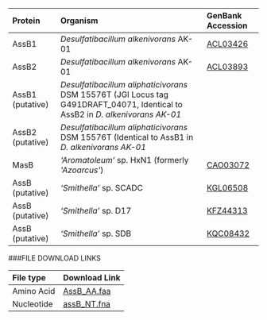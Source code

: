 Protein | Organism | GenBank Accession |
 :--- | :--- | :--- |
| AssB1 | *Desulfatibacillum alkenivorans* AK-01 | [ACL03426](http://www.ncbi.nlm.nih.gov/protein/ACL03426) |
| AssB2 | *Desulfatibacillum alkenivorans* AK-01 | [ACL03893](http://www.ncbi.nlm.nih.gov/protein/ACL03893) |
| AssB1 (putative) | *Desulfatibacillum aliphaticivorans* DSM 15576T (JGI Locus tag G491DRAFT_04071, Identical to AssB2 in _D. alkenivorans AK-01_ | [](http://www.ncbi.nlm.nih.gov/protein/) |
| AssB2 (putative) | *Desulfatibacillum aliphaticivorans* DSM 15576T (Identical to AssB1 in _D. alkenivorans AK-01_ | [](http://www.ncbi.nlm.nih.gov/protein/)|
| MasB | *‘Aromatoleum’* sp. HxN1 (formerly _'Azoarcus'_) | [CAO03072](http://www.ncbi.nlm.nih.gov/protein/CAO03072) |
| AssB (putative) | *‘Smithella’* sp.  SCADC | [KGL06508](http://www.ncbi.nlm.nih.gov/protein/KGL06508) |
| AssB (putative) | *‘Smithella’* sp.  D17 | [KFZ44313](http://www.ncbi.nlm.nih.gov/protein/KFZ44313) |
| AssB (putative) | *‘Smithella’* sp.  SDB | [KQC08432](http://www.ncbi.nlm.nih.gov/protein/KQC08432) |
###FILE DOWNLOAD LINKS

 File type | Download Link |
 :--- | :---------- | 
| Amino Acid | [AssB_AA.faa](amino_acid/AssB_AA.faa) |
| Nucleotide | [assB_NT.fna](nucleotide/assB_NT.fna) |

